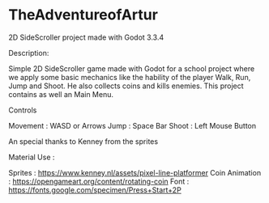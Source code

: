 # TheAdventureofArtur
2D SideScroller project made with Godot 3.3.4


Description:

Simple 2D SideScroller game made with Godot for a school project where we apply some basic mechanics like the hability of the player Walk, Run, Jump and Shoot. 
He also collects coins and kills enemies.
This project contains as well an Main Menu.

Controls 

Movement :
   WASD or Arrows
Jump :
   Space Bar
Shoot :
   Left Mouse Button
  

An special thanks to Kenney from the sprites 

Material Use :

  Sprites : https://www.kenney.nl/assets/pixel-line-platformer
  Coin Animation : https://opengameart.org/content/rotating-coin
  Font : https://fonts.google.com/specimen/Press+Start+2P

